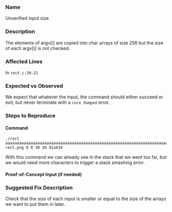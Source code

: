 
### Name
Unverified input size

### Description

The elements of argv[i] are copied into char arrays of size 256 but the size of each argv[i] is not checked.

### Affected Lines
In `rect.c:20-21`

### Expected vs Observed
We expect that whatever the input, the command should either succeed or exit, but never terminate with a `core dumped` error.

### Steps to Reproduce

#### Command

```
./rect aaaaaaaaaaaaaaaaaaaaaaaaaaaaaaaaaaaaaaaaaaaaaaaaaaaaaaaaaaaaaaaaaaaaaaaaaaaaaaaaaaaaaaaaaaaaaaaaaaaaaaaaaaaaaaaaaaaaaaaaaaaaaaaaaaaaaaaaaaaaaaaaaaaaaaaaaaaaaaaaaaaaaaaaaaaaaaaaaaaaaaaaaaaaaaaaaaaaaaaaaaaaaaaaaaaaaaaaaaaaaaaaaaaaaaaaaaaaaaaaaaaaaaaaaaaaaaaaaaaaaaaaaaaaaaaaaaaaaaaaaaaaaaaaaaaaaaaaaaaa.png rect.png 0 0 30 30 92a834
```
With this command we can already see in the stack that we went too far, but we would need more characters to trigger a stack smashing error.
#### Proof-of-Concept Input (if needed)


### Suggested Fix Description
Check that the size of each input is smaller or equal to the size of the arrays we want to put them in later.